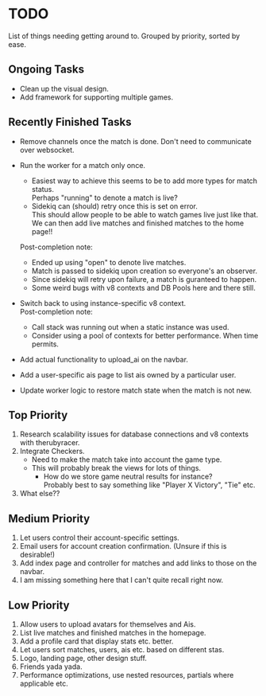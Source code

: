 # TODO
List of things needing getting around to. Grouped by priority, sorted by ease.

Ongoing Tasks
-------------
* Clean up the visual design.
* Add framework for supporting multiple games.

Recently Finished Tasks
-----------------------
* Remove channels once the match is done. Don't need to communicate over websocket.
* Run the worker for a match only once.
    - Easiest way to achieve this seems to be to add more types for match status.  
      Perhaps "running" to denote a match is live?
    - Sidekiq can (should) retry once this is set on error.  
      This should allow people to be able to watch games live just like that.  
      We can then add live matches and finished matches to the home page!!
      
  Post-completion note:
    - Ended up using "open" to denote live matches.
    - Match is passed to sidekiq upon creation so everyone's an observer.
    - Since sidekiq will retry upon failure, a match is guranteed to happen.
    - Some weird bugs with v8 contexts and DB Pools here and there still.
* Switch back to using instance-specific v8 context.  
  Post-completion note:
    - Call stack was running out when a static instance was used.
    - Consider using a pool of contexts for better performance. When time permits.
* Add actual functionality to upload_ai on the navbar.
* Add a user-specific ais page to list ais owned by a particular user.
* Update worker logic to restore match state when the match is not new.

Top Priority
------------

1. Research scalability issues for database connections and v8 contexts with therubyracer.
2. Integrate Checkers.
    * Need to make the match take into account the game type.
    * This will probably break the views for lots of things.
        - How do we store game neutral results for instance?  
          Probably best to say something like "Player X Victory", "Tie" etc.
3. What else??

Medium Priority
---------------

1. Let users control their account-specific settings.
2. Email users for account creation confirmation. (Unsure if this is desirable!)
3. Add index page and controller for matches and add links to those on the navbar.
4. I am missing something here that I can't quite recall right now.

Low Priority
---------------

1. Allow users to upload avatars for themselves and Ais.
2. List live matches and finished matches in the homepage.
3. Add a profile card that display stats etc. better.
4. Let users sort matches, users, ais etc. based on different stas.
5. Logo, landing page, other design stuff.
6. Friends yada yada.
7. Performance optimizations, use nested resources, partials where applicable etc.
